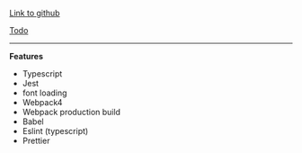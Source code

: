 [Link to github](https://github.com/ApolloTang/boilerplate--react)

[Todo](./documents/todo.md)


---

**Features**

- Typescript
- Jest
- font loading
- Webpack4
- Webpack  production build
- Babel
- Eslint (typescript)
- Prettier